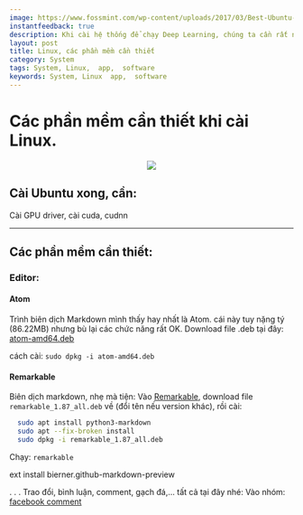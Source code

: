 ```yaml
---
image: https://www.fossmint.com/wp-content/uploads/2017/03/Best-Ubuntu-Desktop-Apps.png
instantfeedback: true
description: Khi cài hệ thống để chạy Deep Learning, chúng ta cần rất nhiều thứ lỉnh kỉnh
layout: post
title: Linux, các phần mềm cần thiết
category: System
tags: System, Linux,  app,  software   
keywords: System, Linux  app,  software  
---
```


# Các phần mềm cần thiết khi cài Linux.

<div style="text-align:center"><img src ="https://www.fossmint.com/wp-content/uploads/2017/03/Best-Ubuntu-Desktop-Apps.png" /></div>


## Cài Ubuntu xong, cần:
Cài GPU driver, cài cuda, cudnn

---
## Các phần mềm cần thiết:
### Editor:
#### Atom
Trình biên dịch Markdown mình thấy hay nhất là Atom. cái này tuy nặng tý (86.22MB) nhưng bù lại các chức năng rất OK.
Download file .deb tại đây: [atom-amd64.deb](https://atom.io/download/deb)

cách cài: `sudo dpkg -i atom-amd64.deb`

#### Remarkable
Biên dịch markdown, nhẹ mà tiện: Vào [Remarkable](remarkableapp.github.io), download file `remarkable_1.87_all.deb` về (đổi tên nếu version khác), rồi cài:
```bash
  sudo apt install python3-markdown
  sudo apt --fix-broken install
  sudo dpkg -i remarkable_1.87_all.deb
```
Chạy: ``remarkable``



ext install bierner.github-markdown-preview









.
.
.
Trao đổi, bình luận, comment, gạch đá,... tất cả tại đây nhé:
Vào nhóm: [facebook comment](https://www.facebook.com/hethongnhung.pro/posts/1241651415990241?__xts__[0]=68.ARD8LAK8_uV32fXRl_c2A_flieDWD_rv8ojJyysf8NWDq2ElwKiTOXZv8ZnraUkjbG8qcbnautlZKy-VWA-bPDVU-gHV6LQPcghJjn9z5NWttAH9TowUutdEzIK3z4NTyYn2BQiKO9KX00mdNCHyfPatUzXOrEAioQEBFwejAeAd9Cvo9nXoq2x_n950Z37vlrMJN2juCp6YQAA9AGakVZniX7t5wLb4tYhfcbL7O5AIysvpmg8KYuupxUDfjYQ7kn6bY_ny4ivFAuGBlmIZmxlun84EQYeKFtNoKP5L7oAW4QpyTwIw4PqGnv46nNqfdtpN945FI2M06F1G-fG_nT9FyA&__tn__=-R)
